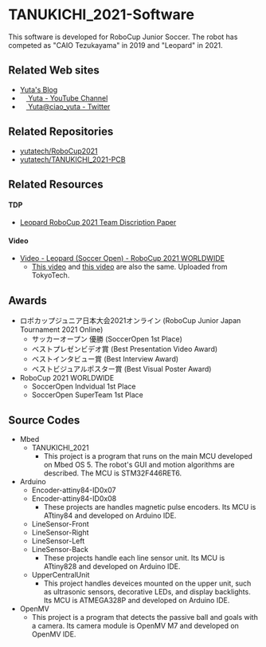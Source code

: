 # TANUKICHI_2021-Software
This software is developed for RoboCup Junior Soccer. The robot has competed as "CAIO Tezukayama" in 2019 and "Leopard" in 2021.

## Related Web sites
- [Yuta's Blog](http://yuta.techblog.jp)
- [<img width="12px" src="https://upload.wikimedia.org/wikipedia/commons/thumb/0/09/YouTube_full-color_icon_%282017%29.svg/318px-YouTube_full-color_icon_%282017%29.svg.png"> Yuta - YouTube Channel](https://www.youtube.com/@yuta9428)
- [<img width="12px" src="https://upload.wikimedia.org/wikipedia/commons/thumb/4/4f/Twitter-logo.svg/300px-Twitter-logo.svg.png"> Yuta@ciao_yuta - Twitter](https://twitter.com/ciao_yuta)

## Related Repositories
- [yutatech/RoboCup2021](https://github.com/yutatech/RoboCup2021)
- [yutatech/TANUKICHI_2021-PCB](https://github.com/yutatech/TANUKICHI_2021-PCB)

## Related Resources
#### TDP
- [Leopard RoboCup 2021 Team Discription Paper](http://yuta.techblog.jp/RoboCupJapanTournament2021/Leopard%20RoboCup%202021%20Team%20Discription%20Paper.pdf)

#### Video
- [Video - Leopard (Soccer Open) - RoboCup 2021 WORLDWIDE](https://www.youtube.com/watch?v=Lgoi_pQrCUY)
	- [This video](https://www.youtube.com/watch?v=PFkYVE7N84A) and [this video](https://www.youtube.com/watch?v=1l03lD6fXiQ) are also the same. Uploaded from TokyoTech.

## Awards
- ロボカップジュニア日本大会2021オンライン (RoboCup Junior Japan Tournament 2021 Online)
	- サッカーオープン 優勝 (SoccerOpen 1st Place)
	- ベストプレゼンビデオ賞 (Best Presentation Video Award)
	- ベストインタビュー賞 (Best Interview Award)
	- ベストビジュアルポスター賞 (Best Visual Poster Award)
- RoboCup 2021 WORLDWIDE
	- SoccerOpen Indvidual 1st Place
	- SoccerOpen SuperTeam 1st Place

## Source Codes
- Mbed
	- TANUKICHI_2021
		- This project is a program that runs on the main MCU developed on Mbed OS 5. The robot's GUI and motion algorithms are described. The MCU is STM32F446RET6.
- Arduino
	- Encoder-attiny84-ID0x07
	- Encoder-attiny84-ID0x08
		- These projects are handles magnetic pulse encoders. Its MCU is ATtiny84 and developed on Arduino IDE.
	- LineSensor-Front
	- LineSensor-Right
	- LineSensor-Left
	- LineSensor-Back
		- These projects handle each line sensor unit. Its MCU is ATtiny828 and developed on Arduino IDE.
	- UpperCentralUnit
		- This project handles deveices mounted on the upper unit, such as ultrasonic sensors, decorative LEDs, and display backlights. Its MCU is ATMEGA328P and developed on Arduino IDE.
- OpenMV
	- This project is a program that detects the passive ball and goals with a camera. Its camera module is OpenMV M7 and developed on OpenMV IDE.